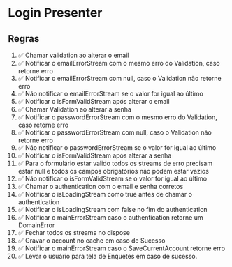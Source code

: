 # Login Presenter

## Regras
1. ✅ Chamar validation ao alterar o email
2. ✅ Notificar o emailErrorStream com o mesmo erro do Validation, caso retorne erro
3. ✅ Notificar o emailErrorStream com null, caso o Validation não retorne erro
4. ✅ Não notificar o emailErrorStream se o valor for igual ao último
5. ✅ Notificar o isFormValidStream após alterar o email
6. ✅ Chamar Validation ao alterar a senha
7. ✅ Notificar o passwordErrorStream com o mesmo erro do Validation, caso retorne erro
8. ✅ Notificar o passwordErrorStream com null, caso o Validation não retorne erro
9. ✅ Não notificar o passwordErrorStream se o valor for igual ao último
10. ✅ Notificar o isFormValidStream após alterar a senha
11. ✅ Para o formulário estar valido todos os streams de erro precisam estar null e todos os campos obrigatórios não podem estar vazios
12. ✅ Não notificar o isFormValidStream se o valor for igual ao último
13. ✅ Chamar o authentication com o email e senha corretos
14. ✅ Notificar o isLoadingStream como true antes de chamar o authentication
15. ✅ Notificar o isLoadingStream com false no fim do authentication
16. ✅ Notificar o mainErrorStream caso o authentication retorne um DomainError
17. ✅ Fechar todos os streams no dispose
18. ✅ Gravar o account no cache em caso de Sucesso
19. ✅ Notificar o mainErrorStream caso o SaveCurrentAccount retorne erro
20. ✅ Levar o usuário para tela de Enquetes em caso de sucesso.
